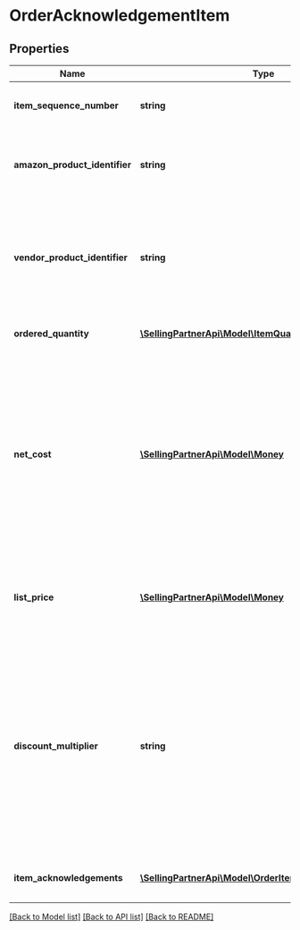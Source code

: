 # OrderAcknowledgementItem

## Properties
Name | Type | Description | Notes
------------ | ------------- | ------------- | -------------
**item_sequence_number** | **string** | Line item sequence number for the item. | [optional] 
**amazon_product_identifier** | **string** | Amazon Standard Identification Number (ASIN) of an item. | [optional] 
**vendor_product_identifier** | **string** | The vendor selected product identification of the item. Should be the same as was sent in the purchase order. | [optional] 
**ordered_quantity** | [**\SellingPartnerApi\Model\ItemQuantity**](ItemQuantity.md) | The quantity of this item ordered. | 
**net_cost** | [**\SellingPartnerApi\Model\Money**](Money.md) | The cost to Amazon, which should match the cost on the invoice. This is a required field. If this is left blank the file will reject in Amazon systems. Price information should not be zero or negative. Indicates a net unit price. | [optional] 
**list_price** | [**\SellingPartnerApi\Model\Money**](Money.md) | The list price. This is required only if a vendor sells books with a list price. | [optional] 
**discount_multiplier** | **string** | The discount multiplier that should be applied to the price if a vendor sells books with a list price. This is a multiplier factor to arrive at a final discounted price. A multiplier of .90 would be the factor if a 10% discount is given. | [optional] 
**item_acknowledgements** | [**\SellingPartnerApi\Model\OrderItemAcknowledgement[]**](OrderItemAcknowledgement.md) | This is used to indicate acknowledged quantity. | 

[[Back to Model list]](../README.md#documentation-for-models) [[Back to API list]](../README.md#documentation-for-api-endpoints) [[Back to README]](../README.md)


